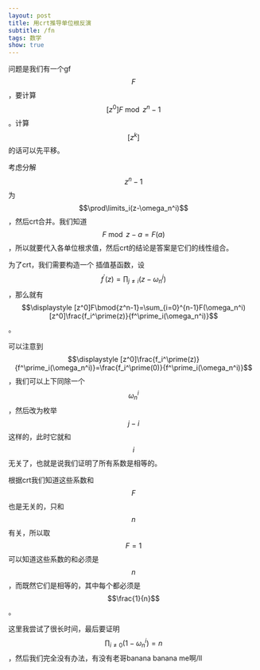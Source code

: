 ```yaml
---
layout: post
title: 用crt推导单位根反演
subtitle: /fn
tags: 数学
show: true
---
```


问题是我们有一个gf $$F$$，要计算$$[z^0]F\bmod{z^n-1}$$。计算$$[z^k]$$的话可以先平移。

考虑分解$$z^n-1$$为$$\prod\limits_i(z-\omega_n^i)$$，然后crt合并。我们知道$$F\bmod{z-a}=F(a)$$，所以就要代入各单位根求值，然后crt的结论是答案是它们的线性组合。

为了crt，我们需要构造一个 插值基函数，设$$\displaystyle f^\prime(z)=\prod_{j\neq i}(z-\omega_n^j)$$，那么就有$$\displaystyle [z^0]F\bmod{z^n-1}=\sum_{i=0}^{n-1}F(\omega_n^i)[z^0]\frac{f_i^\prime(z)}{f^\prime_i(\omega_n^i)}$$。

可以注意到$$\displaystyle [z^0]\frac{f_i^\prime(z)}{f^\prime_i(\omega_n^i)}=\frac{f_i^\prime(0)}{f^\prime_i(\omega_n^i)}$$，我们可以上下同除一个$$\omega_n^i$$，然后改为枚举$$j-i$$这样的，此时它就和$$i$$无关了，也就是说我们证明了所有系数是相等的。

根据crt我们知道这些系数和$$F$$也是无关的，只和$$n$$有关，所以取$$F=1$$可以知道这些系数的和必须是$$n$$，而既然它们是相等的，其中每个都必须是$$\frac{1}{n}$$。

这里我尝试了很长时间，最后要证明$$\displaystyle \prod_{i\neq 0}(1-\omega_n^i)=n$$，然后我们完全没有办法，有没有老哥banana banana me啊/ll